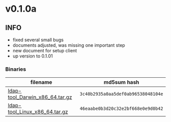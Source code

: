 # v0.1.0a

## INFO
- fixed several small bugs
- documents adjusted, was missing one important step
- new document for setup client
- up version to 0.1.01

### Binaries

filename | md5sum hash
-------- | -----------
[ldap-tool_Darwin_x86_64.tar.gz](https://github.com/badassops/ldap-tool-go/releases/download/v0.1.0a/ldap-tool_Darwin_x86_64.tar.gz) | `3c40b2935a0aa5def0ab96538048104e`
[ldap-tool_Linux_x86_64.tar.gz](https://github.com/badassops/ldap-tool-go/releases/download/v0.1.0a/ldap-tool_Linux_x86_64.tar.gz) | `46eaabe0b3d20c32e2bf668e0e9d0b42`
